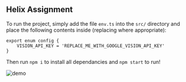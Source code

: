 ## Helix Assignment

To run the project, simply add the file `env.ts` into the `src/` directory and place the following contents inside (replacing where appropriate):

```
export enum config {
    VISION_API_KEY = 'REPLACE_ME_WITH_GOOGLE_VISION_API_KEY'
} 
```

Then run `npm i` to install all dependancies and `npm start` to run!

![demo](https://i.imgur.com/F4GVSN6.png)
